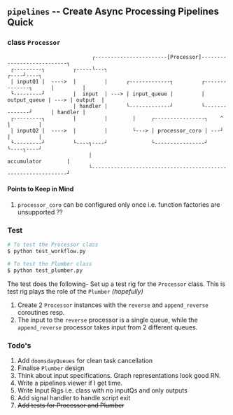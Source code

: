 ## `pipelines` -- Create Async Processing Pipelines Quick



### class `Processor`
```
                           ┌-----------------------[Processor]---------------------------┐     
 ┌---------┐         ┌-----└---┐                                                    ┌----┘----┐
 | inputQ1 |  ---->  |         |      ┌-------------┐         ┌--------------┐      |         |
 └---------┘         |  input  | ---> | input_queue |         | output_queue | ---> | output  |
                     | handler |      └-------------┘         └--------------┘      | handler |
 ┌---------┐         |         |        |     ┌----------------┐    ^               |         |
 | inputQ2 |  ---->  |         |        └---> | processor_coro | ---┘               |         |
 └---------┘         └----┐----┘              └----------------┘                    └----┐----┘
                          |                                           accumulator        |     
                          └--------------------------------------------------------------┘     
```
#### Points to Keep in Mind
1. `processor_coro` can be configured only once i.e. function factories are unsupported ??

### Test
```bash
# To test the Processor class 
$ python test_workflow.py

# To test the Plumber class
$ python test_plumber.py
```
The test does the following-
Set up a test rig for the `Processor` class. This is test rig plays the role of the `Plumber` *(hopefully)*
1. Create 2 `Processor` instances with the `reverse` and `append_reverse` coroutines resp.
2. The input to the `reverse` processor is a single queue, while the `append_reverse` processor takes input from 2 different queues.

### Todo's
1. Add `doomsdayQueues` for clean task cancellation
2. Finalise `Plumber` design
3. Think about input specifications. Graph representations look good RN.
4. Write a pipelines viewer if I get time.
5. Write Input Rigs i.e. class with no inputQs and only outputs 
6. Add signal handler to handle script exit
7. ~~Add tests for Processor and Plumber~~
